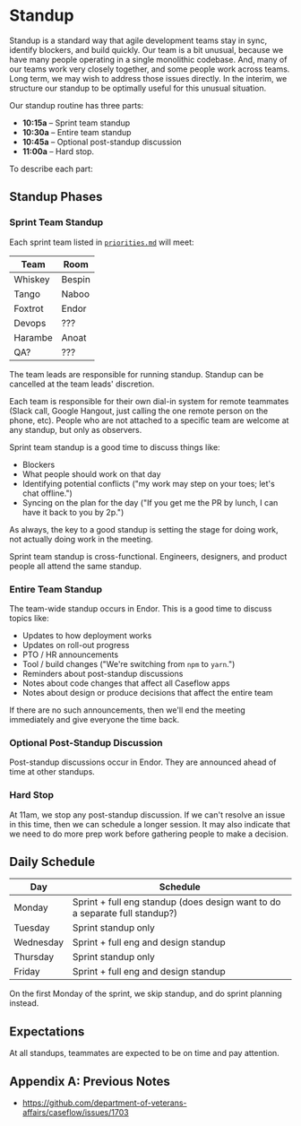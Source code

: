 # Standup

Standup is a standard way that agile development teams stay in sync, identify blockers, and build quickly. Our team is a bit unusual, because we have many people operating in a single monolithic codebase. And, many of our teams work very closely together, and some people work across teams. Long term, we may wish to address those issues directly. In the interim, we structure our standup to be optimally useful for this unusual situation.

Our standup routine has three parts:

* **10:15a** – Sprint team standup
* **10:30a** – Entire team standup
* **10:45a** – Optional post-standup discussion
* **11:00a** – Hard stop.

To describe each part:

## Standup Phases

### Sprint Team Standup
Each sprint team listed in [`priorities.md`](https://github.com/department-of-veterans-affairs/appeals-pm/blob/master/priorities.md) will meet:

| Team | Room |
| --- | --- |
| Whiskey | Bespin |
| Tango | Naboo |
| Foxtrot | Endor | 
| Devops | ??? |
| Harambe | Anoat |
| QA? | ??? |

The team leads are responsible for running standup. Standup can be cancelled at the team leads' discretion.

Each team is responsible for their own dial-in system for remote teammates (Slack call, Google Hangout, just calling the one remote person on the phone, etc). People who are not attached to a specific team are welcome at any standup, but only as observers.

Sprint team standup is a good time to discuss things like:

* Blockers
* What people should work on that day
* Identifying potential conflicts ("my work may step on your toes; let's chat offline.")
* Syncing on the plan for the day ("If you get me the PR by lunch, I can have it back to you by 2p.")

As always, the key to a good standup is setting the stage for doing work, not actually doing work in the meeting.

Sprint team standup is cross-functional. Engineers, designers, and product people all attend the same standup.

### Entire Team Standup
The team-wide standup occurs in Endor. This is a good time to discuss topics like:

* Updates to how deployment works
* Updates on roll-out progress
* PTO / HR announcements
* Tool / build changes ("We're switching from `npm` to `yarn`.")
* Reminders about post-standup discussions
* Notes about code changes that affect all Caseflow apps
* Notes about design or produce decisions that affect the entire team

If there are no such announcements, then we'll end the meeting immediately and give everyone the time back.

### Optional Post-Standup Discussion
Post-standup discussions occur in Endor. They are announced ahead of time at other standups.

### Hard Stop
At 11am, we stop any post-standup discussion. If we can't resolve an issue in this time, then we can schedule a longer session. It may also indicate that we need to do more prep work before gathering people to make a decision.

## Daily Schedule
| Day | Schedule | 
| --- | --- |
| Monday | Sprint + full eng standup (does design want to do a separate full standup?) |
| Tuesday | Sprint standup only |
| Wednesday | Sprint + full eng and design standup |
| Thursday | Sprint standup only |
| Friday | Sprint + full eng and design standup |

On the first Monday of the sprint, we skip standup, and do sprint planning instead.

## Expectations
At all standups, teammates are expected to be on time and pay attention.

## Appendix A: Previous Notes
* https://github.com/department-of-veterans-affairs/caseflow/issues/1703

